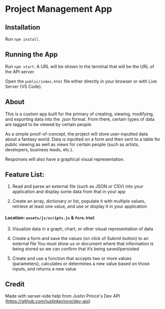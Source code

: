 
# Project Management App

## Installation

Run `npm install`.

## Running the App

Run `npm start`. A URL will be shown in the terminal that will be the URL of the API server.

Open the `public/index.html` file either directly in your browser or with Live Server (VS Code).

## About

This is a custom app built for the primary of creating, viewing, modifying, and exporting data into the .json format. From there, certain types of data are tagged to be viewed by certain people. 

As a simple proof-of-concept, the project will store user-inputted data about a fantasy world. Data is inputted on a form and then sent to a table for public viewing as well as views for certain people (such as artists, developers, business leads, etc.).

Responses will also have a graphical visual representation.

## Feature List:

1. Read and parse an external file (such as JSON or CSV) into your application and display some data from that in your app

2. Create an array, dictionary or list, populate it with multiple values, retrieve at least one value, and use or display it in your application

#### Location: ` assets/js/scripts.js ` & ` form.html `

3. Visualize data in a graph, chart, or other visual representation of data

4. Create a form and save the values (on click of Submit button) to an external file 
You must show us or document where that information is being stored so we can confirm that it’s being saved/persisted

5. Create and use a function that accepts two or more values (parameters), calculates or determines a new value based on those inputs, and returns a new value



## Credit
Made with server-side help from Justin Prince's Dev API (https://github.com/justinkprince/dev-api)


